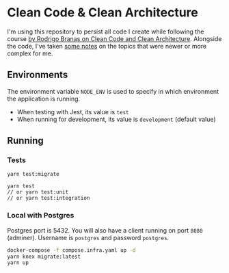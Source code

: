 # Clean Code & Clean Architecture

I'm using this repository to persist all code I create while following the course [by Rodrigo Branas
on Clean Code and Clean Architecture](https://app.branas.io/public/products/369206b9-2a0d-4322-b1f6-3e9d22336740).
Alongside the code, I've taken [some notes](https://bagnascojhoel.notion.site/Clean-Code-Architecture-Course-30b9c27a28b440c2be92ce1e11f4cca2) on the topics that were newer or more complex for me.

## Environments

The environment variable `NODE_ENV` is used to specify in which environment the application is running. 

- When testing with Jest, its value is `test`
- When running for development, its value is `development` (default value)

## Running

### Tests

```
yarn test:migrate

yarn test 
// or yarn test:unit
// or yarn test:integration
```

### Local with Postgres

Postgres port is 5432. You will also have a client running on port `8080` (adminer).
Username is `postgres` and password `postgres`.

```bash
docker-compose -f compose.infra.yaml up -d
yarn knex migrate:latest
yarn up
```

